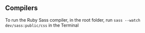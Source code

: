## Compilers
To run the Ruby Sass compiler, in the root folder, run `sass --watch dev/sass:public/css` in the Terminal
